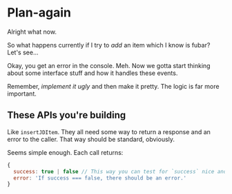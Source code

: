 # Plan-again

Alright what now.

So what happens currently if I try to *add* an item which I know is fubar? Let's see...

Okay, you get an error in the console. Meh. Now we gotta start thinking about some interface stuff and how it handles these events.

Remember, *implement it ugly* and then make it pretty. The logic is far more important.

## These APIs you're building

Like `insertJDItem`. They all need some way to return a response and an error to the caller. That way should be standard, obviously.

Seems simple enough. Each call returns:

```js
{
  success: true | false // This way you can test for `success` nice and easy.
  error: 'If success === false, there should be an error.'
}
```